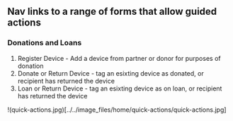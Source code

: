 ## Nav links to a range of forms that allow guided actions

### Donations and Loans

1. Register Device - Add a device from partner or donor for purposes of donation
2. Donate or Return Device - tag an esixting device as donated, or recipient has returned the device
3. Loan or Return Device - tag an esixting device as on loan, or recipient has returned the device

!(quick-actions.jpg)[../../image_files/home/quick-actions/quick-actions.jpg]
